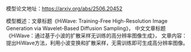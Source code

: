 模型论文地址：https://arxiv.org/abs/2506.20452

模型概述：文章标题《HiWave: Training-Free High-Resolution Image Generation via Wavelet-Based Diffusion Sampling》，
中文文章标题《HiWave：通过基于小波的扩散采样无训练的高分辨率图像生成》，
文章内容：提出HiWave方法，利用小波变换和扩散采样，无需训练即可生成高分辨率图像。
